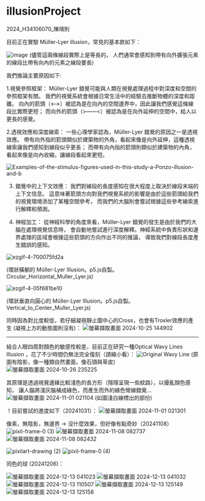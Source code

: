 # illusionProject
2024_H34106070_陳靖則

目前正在實驗 Müller-Lyer illusion，常見的基本款如下：

![image](https://github.com/user-attachments/assets/9dbec216-f0a6-48e1-84de-6eeed0060fca)
(儘管這兩條線段實際上是等長的，
人們通常會感知到帶有向外擴張元素的線段比帶有向內的元素之線段要長)

我們推論主要原因如下:

1.視覺參照框架： Müller-Lyer 錯覺可能與人類在視覺處理過程中對深度和空間的參照框架有關。
我們的視覺系統會根據日常生活中的經驗去推斷物體的深度和距離。
向內的箭頭（<——>）被認為是在向內的空間邊界中，因此讓我們感覺這條線段比實際更短；
而向外的箭頭（>——<）被認為是在向外延伸的空間中，給人以更長的感覺。

2.透視效應和深度線索： 一些心理學家認為，Müller-Lyer 錯覺的原因之一是透視效應。
帶有向外指的箭頭類似於建築物的外角，看起來像是向外延伸，這種透視線索讓我們感知到線段似乎更長；
而帶有向內指的箭頭則類似於建築物的內角，看起來像是向內收縮，讓線段看起來更短。

![Examples-of-the-stimulus-figures-used-in-this-study-a-Ponzo-illusion-and-b](https://github.com/user-attachments/assets/bb904c9b-8c12-4d6b-9611-305376eb5f25)


3. 錯覺中的上下文效應： 我們對線段的長度感知在很大程度上取決於線段末端的上下文信息。
這意味著箭頭方向對我們視覺系統的影響是由於這些箭頭給我們的視覺環境添加了某種空間參考，
而我們的大腦則會嘗試根據這些參考線索進行解釋和預測。

4. 神經加工： 從神經科學的角度來看，Müller-Lyer 錯覺的發生是由於我們的大腦在處理視覺信息時，
會自動地嘗試進行深度解釋。神經系統中負責形狀和邊界處理的區域會根據這些箭頭的方向作出不同的推論，
導致我們對線段長度產生錯誤的感知。

![ezgif-4-700075fd2a](https://github.com/user-attachments/assets/e1de72c4-0b01-4ddd-872c-5109abfe4f4d)

(環狀橫躺的 Müller-Lyer Illusion。p5.js自製。Circular_Horizontal_Muller_Lyer.js)


![ezgif-4-05f681be10](https://github.com/user-attachments/assets/30984a7a-43e9-417b-95a3-92c607e13939)

(環狀垂直向圓心的 Müller-Lyer Illusion。p5.js自製。Vertical_to_Center_Muller_Lyer.js)


同時因為對比度較低，若仔細凝視靜止圖中心的Cross，也會有Troxler效應的產生
(凝視上方的動態圖則沒有)：
![螢幕擷取畫面 2024-10-25 144902](https://github.com/user-attachments/assets/9040b204-2663-4f9c-b094-d2068873dff3)


********************************************************************

結合人眼四周對顏色的敏感性較差，目前正在研究一種Optical Wavy Lines Illusion
，花了不少時間仍無法完全復刻（請縮小看）：
![Original Wavy Line](https://github.com/user-attachments/assets/47b2524f-e399-42db-8d94-b3b4de28e569)
(原圖有陰影，像一種類自然畫面，像石頭與草皮)
![螢幕擷取畫面 2024-10-26 235225](https://github.com/user-attachments/assets/3ed6102b-d1c4-4235-aabb-a6cf2b8fabb8)

其原理是透過視覺邊緣比較淺色的長方形（隱隱呈現一些紋路），以擾亂顏色感知，
讓人腦將淺灰腦補成綠色，而產生而外的綠色彎線錯覺...
![螢幕擷取畫面 2024-11-01 021104](https://github.com/user-attachments/assets/145fbce5-bb8a-4835-ae23-e4020cdba4a2)
(如圖淺白線標出的部份)

！目前嘗試的進度如下（20241031）：
![螢幕擷取畫面 2024-11-01 021301](https://github.com/user-attachments/assets/c72f9d49-0ff5-46cc-8346-08fb1e6bc7f7)

像素，無陰影，無邊界 -> 沒什麼效果，但好像有點奇妙（20241108）
![pixil-frame-0 (3)](https://github.com/user-attachments/assets/35f7ba1d-9e41-4660-8485-1ca4e82e372a)
![螢幕擷取畫面 2024-11-08 082737](https://github.com/user-attachments/assets/794fff69-ae3a-43ad-8437-694bc2ca4d05)
![螢幕擷取畫面 2024-11-08 082432](https://github.com/user-attachments/assets/547bcad5-8eab-4c42-93ed-93af70e6521e)

![pixilart-drawing (2)](https://github.com/user-attachments/assets/a1dc6df8-7e13-45f0-8af0-2f4367fcbfc7)
![pixil-frame-0 (4)](https://github.com/user-attachments/assets/a69f177c-e5f4-4db5-8a76-c33b7bfbcdcc)


同色的球 (20241206)：

![螢幕擷取畫面 2024-12-13 041023](https://github.com/user-attachments/assets/6995edb6-ad32-4889-b1c3-682cd0e2b4c7)
![螢幕擷取畫面 2024-12-13 041032](https://github.com/user-attachments/assets/b79196ac-1a2b-4cee-9a96-9369caaf94ac)
![螢幕擷取畫面 2024-12-13 110507](https://github.com/user-attachments/assets/1b788441-8b0b-498d-848b-c1b4c0dafcb4)
![螢幕擷取畫面 2024-12-13 125149](https://github.com/user-attachments/assets/64b8bfc0-4836-4cbb-9758-7d10ae0baac8)
![螢幕擷取畫面 2024-12-13 125158](https://github.com/user-attachments/assets/047675cd-6790-4ec4-af2e-cae23bb5de8c)




